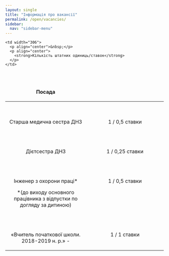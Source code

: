 ```yaml
---
layout: single
title: "Інформація про вакансії"
permalink: /open/vacancies/
sidebar:
  nav: "sidebar-menu"
---
```


<table width="642" cellspacing="0" cellpadding="7">
<thead>
  <tr valign="top">
    <td width="306" height="49">
      <p align="center">&nbsp;</p>
      <p align="center"><strong>Посада</strong></p>
    </td>

    <td width="306">
      <p align="center">&nbsp;</p>
      <p align="center">
        <strong>Кількість штатних одиниць/ставок</strong>
      </p>
    </td>
  </tr>
</thead>

<tbody>
  <tr valign="top">
  <td width="306" height="50">
  <p align="center">&nbsp;</p>
  <p align="center">Старша медична сестра ДНЗ</p>
  </td>
  <td width="306">
  <p align="center">&nbsp;</p>
  <p align="center">1 / 0,5 ставки</p>
  </td>
  </tr>
  <tr valign="top">
  <td width="306" height="50">
  <p align="center">&nbsp;</p>
  <p align="center">Дієтсестра ДНЗ</p>
  </td>
  <td width="306">
  <p align="center">&nbsp;</p>
  <p align="center">1 / 0,25 ставки</p>
  </td>
  </tr>
  <tr valign="top">
  <td width="306" height="49">
  <p align="center">&nbsp;</p>
  <p align="center">Інженер з охорони праці*</p>
  <p align="center">*(до виходу основного працівника з відпустки по догляду за дитиною)</p>
  </td>
  <td width="306">
  <p align="center">&nbsp;</p>
  <p align="center">1 / 0,5 ставки</p>
  </td>
  </tr>
  <tr valign="top">
  <td width="306" height="49">
  <p align="center">&nbsp;</p>
  <p align="center">«Вчитель початкової школи. 2018-2019 н. р.» - </p>
  </td>
  <td width="306">
  <p align="center">&nbsp;</p>
  <p align="center">1 / 1 ставки</p>
  </td>
  </tr>
</tbody>
</table>
